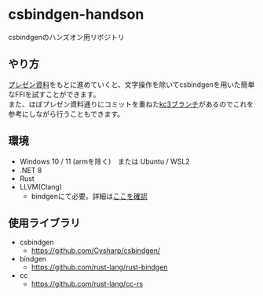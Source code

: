 # csbindgen-handson
csbindgenのハンズオン用リポジトリ

## やり方
[プレゼン資料](https://aiueo-1234.github.io/csbindgen-handson/)をもとに進めていくと、文字操作を除いてcsbindgenを用いた簡単なFFIを試すことができます。  
また、ほぼプレゼン資料通りにコミットを重ねた[kc3ブランチ](https://github.com/aiueo-1234/csbindgen-handson/tree/kc3)があるのでこれを参考にしながら行うこともできます。

## 環境
- Windows 10 / 11 (armを除く)　または Ubuntu / WSL2
- .NET 8
- Rust
- LLVM(Clang)
  - bindgenにて必要。詳細は[ここを確認](https://rust-lang.github.io/rust-bindgen/requirements.html)

## 使用ライブラリ
- csbindgen
  - https://github.com/Cysharp/csbindgen/
- bindgen
  - https://github.com/rust-lang/rust-bindgen
- cc
  - https://github.com/rust-lang/cc-rs